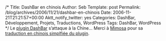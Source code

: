 /*
 Title: DashBar en chinois
 Author: Seb
 Template: post
 Permalink: /blog/archives/2006/11/21/dashbar-en-chinois
 Date: 2006-11-21T21:21:57+00:00
 Aktt_notify_twitter: yes
 Categories: DashBar, Développement, Projets, Traductions, WordPress
 Tags: DashBar, WordPress
*/
Le [plugin DashBar][1] s&rsquo;attaque à la Chine&#8230; Merci à [Mimosa][2] pour sa [traduction en chinois simplfiée du plugin][3].

 [1]: http://v05.z720.net/produits/wordpress/dashbar/
 [2]: http://www.shareday.com
 [3]: http://www.shareday.com/blog/wp-content/plugins/DashBar/ "Télécharger la localisation chnoise du plugin DashBar"